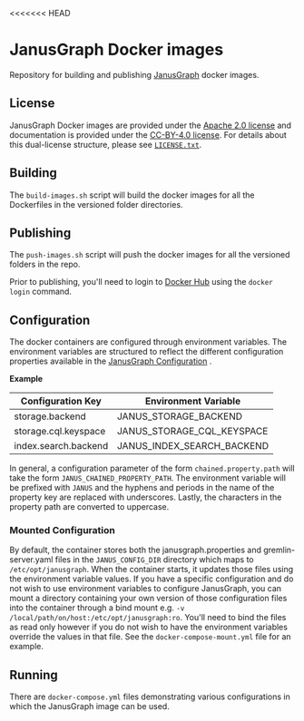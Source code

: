 <<<<<<< HEAD
# JanusGraph Docker images

Repository for building and publishing [JanusGraph][JG] docker images.

## License

JanusGraph Docker images are provided under the [Apache 2.0
license](APACHE-2.0.txt) and documentation is provided under the [CC-BY-4.0
license](CC-BY-4.0.txt). For details about this dual-license structure, please
see [`LICENSE.txt`](LICENSE.txt).

## Building ##

The `build-images.sh` script will build the docker images for all the Dockerfiles in the versioned
folder directories.

## Publishing ##

The `push-images.sh` script will push the docker images for all the versioned folders in the repo.

Prior to publishing, you'll need to login to [Docker Hub][DH] using the `docker login` command.

## Configuration ##

The docker containers are configured through environment variables. The environment variables are 
structured to reflect the different configuration properties available in the 
[JanusGraph Configuration][JG_CONFIG] .

**Example**

| Configuration Key       | Environment Variable        |
| ----------------------- | --------------------------- |
| storage.backend         | JANUS_STORAGE_BACKEND       |
| storage.cql.keyspace    | JANUS_STORAGE_CQL_KEYSPACE  |
| index.search.backend    | JANUS_INDEX_SEARCH_BACKEND  |


In general, a configuration parameter of the form `chained.property.path` will take the form
`JANUS_CHAINED_PROPERTY_PATH`. The environment variable will be prefixed with `JANUS` and the 
hyphens and periods in the name of the property key are replaced with underscores. Lastly, the
characters in the property path are converted to uppercase.

### Mounted Configuration ###

By default, the container stores both the janusgraph.properties and gremlin-server.yaml files
in the `JANUS_CONFIG_DIR` directory which maps to `/etc/opt/janusgraph`. When the container
starts, it updates those files using the environment variable values. If you have a specific
configuration and do not wish to use environment variables to configure JanusGraph, you can 
mount a directory containing your own version of those configuration files into the container
through a bind mount e.g. `-v /local/path/on/host:/etc/opt/janusgraph:ro`. You'll need to bind
the files as read only however if you do not wish to have the environment variables override the 
values in that file. See the `docker-compose-mount.yml` file for an example.

## Running ##

There are `docker-compose.yml` files demonstrating various configurations in which the JanusGraph
image can be used. 


[JG]: http://janusgraph.org/
[JG_CONFIG]: https://docs.janusgraph.org/latest/config-ref.html
[DH]: https://hub.docker.com/
